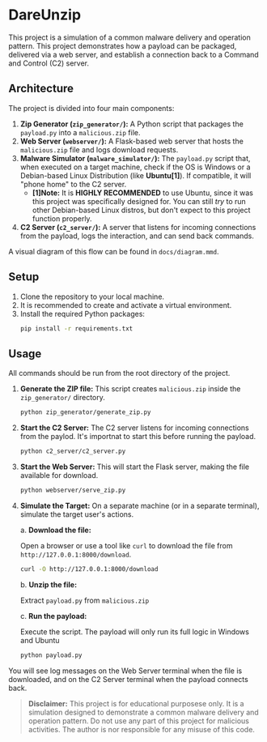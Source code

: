 # DareUnzip

This project is a simulation of a common malware delivery and operation pattern. This project demonstrates how a payload can be packaged, delivered via a web server, and establish a connection back to a Command and Control (C2) server.

## Architecture

The project is divided into four main components:

1.  **Zip Generator (`zip_generator/`):** A Python script that packages the `payload.py` into a `malicious.zip` file.
2.  **Web Server (`webserver/`):** A Flask-based web server that hosts the `malicious.zip` file and logs download requests.
3.  **Malware Simulator (`malware_simulator/`):** The `payload.py` script that, when executed on a target machine, check if the OS is Windows or a Debian-based Linux Distribution (like **Ubuntu[1]**). If compatible, it will "phone home" to the C2 server.
     - **[1]Note:** It is **HIGHLY RECOMMENDED** to use Ubuntu, since it was this project was specifically designed for. You can still *try* to run other Debian-based Linux distros, but don't expect to this project function properly.
4.  **C2 Server (`c2_server/`):** A server that listens for incoming connections from the payload, logs the interaction, and can send back commands.

A visual diagram of this flow can be found in `docs/diagram.mmd`.

## Setup

1.  Clone the repository to your local machine.
2.  It is recommended to create and activate a virtual environment.
3.  Install the required Python packages:
    ```bash
    pip install -r requirements.txt
    ```

## Usage

All commands should be run from the root directory of the project.

1.  **Generate the ZIP file:**
    This script creates `malicious.zip` inside the `zip_generator/` directory.
    ```bash
    python zip_generator/generate_zip.py
    ```

2.  **Start the C2 Server:**
    The C2 server listens for incoming connections from the paylod. It's importnat to start this before running the payload.
    ```bash
    python c2_server/c2_server.py
    ```

3.  **Start the Web Server:**
    This will start the Flask server, making the file available for download.
    ```bash
    python webserver/serve_zip.py
    ```

4.  **Simulate the Target:**
    On a separate machine (or in a separate terminal), simulate the target user's actions.

    a. **Download the file:**

    Open a browser or use a tool like `curl` to download the file from `http://127.0.0.1:8000/download`.
    ```bash
    curl -O http://127.0.0.1:8000/download
    ```
    b. **Unzip the file:**
    
    Extract `payload.py` from `malicious.zip`

    c. **Run the payload:**

    Execute the script. The payload will only run its full logic in Windows and Ubuntu
    ```bash
    python payload.py
    ```

You will see log messages on the Web Server terminal when the file is downloaded, and on the C2 Server terminal when the payload connects back.

> **Disclaimer:** This project is for educational purposese only. It is a simulation designed to demonstrate a common malware delivery and operation pattern. Do not use any part of this project for malicious activities. The author is nor responsible for any misuse of this code.